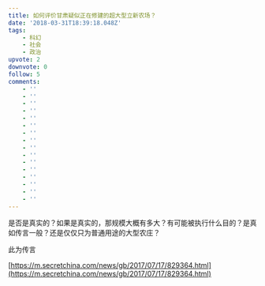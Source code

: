 ```yaml
---
title: 如何评价甘肃疑似正在修建的超大型立新农场？
date: '2018-03-31T18:39:18.048Z'
tags:
    - 科幻
    - 社会
    - 政治
upvote: 2
downvote: 0
follow: 5
comments:
    - ''
    - ''
    - ''
    - ''
    - ''
    - ''
    - ''
    - ''
    - ''
    - ''
    - ''
    - ''
    - ''
    - ''
    - ''
    - ''
---
```


是否是真实的？如果是真实的，那规模大概有多大？有可能被执行什么目的？是真如传言一般？还是仅仅只为普通用途的大型农庄？

<span style="">此为传言</span>

[https://m.secretchina.com/news/gb/2017/07/17/829364.html](https://m.secretchina.com/news/gb/2017/07/17/829364.html)
